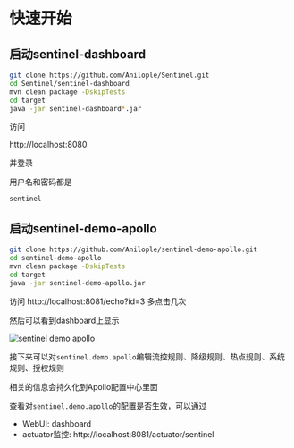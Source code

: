 # 快速开始

## 启动sentinel-dashboard

```bash
git clone https://github.com/Anilople/Sentinel.git
cd Sentinel/sentinel-dashboard
mvn clean package -DskipTests
cd target
java -jar sentinel-dashboard*.jar
```

访问

http://localhost:8080

并登录

用户名和密码都是

```
sentinel
```

## 启动sentinel-demo-apollo

```bash
git clone https://github.com/Anilople/sentinel-demo-apollo.git
cd sentinel-demo-apollo
mvn clean package -DskipTests
cd target
java -jar sentinel-demo-apollo.jar
```

访问
http://localhost:8081/echo?id=3
多点击几次

然后可以看到dashboard上显示

![sentinel demo apollo](https://user-images.githubusercontent.com/15523186/110650906-eb532f00-81f5-11eb-8bb7-10ee3cf81100.png)

接下来可以对`sentinel.demo.apollo`编辑流控规则、降级规则、热点规则、系统规则、授权规则

相关的信息会持久化到Apollo配置中心里面

查看对`sentinel.demo.apollo`的配置是否生效，可以通过

* WebUI: dashboard
* actuator监控: http://localhost:8081/actuator/sentinel